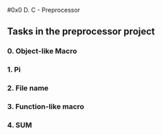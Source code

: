 #0x0 D. C - Preprocessor

## Tasks in the preprocessor project

### 0. Object-like Macro 
### 1. Pi 
### 2. File name 
### 3. Function-like macro 
### 4. SUM 
